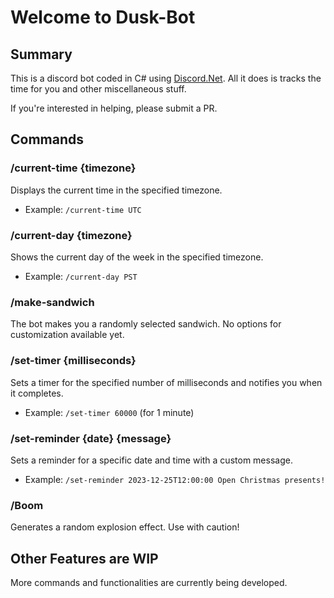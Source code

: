 # Welcome to Dusk-Bot

## Summary

This is a discord bot coded in C# using [Discord.Net](https://docs.discordnet.dev/index.html). All it does is tracks the time for you and other miscellaneous stuff.

If you're interested in helping, please submit a PR.

## Commands

### /current-time {timezone}

Displays the current time in the specified timezone.

- Example: `/current-time UTC`

### /current-day {timezone}

Shows the current day of the week in the specified timezone.

- Example: `/current-day PST`

### /make-sandwich

The bot makes you a randomly selected sandwich. No options for customization available yet.

### /set-timer {milliseconds}

Sets a timer for the specified number of milliseconds and notifies you when it completes.

- Example: `/set-timer 60000` (for 1 minute)

### /set-reminder {date} {message}

Sets a reminder for a specific date and time with a custom message.

- Example: `/set-reminder 2023-12-25T12:00:00 Open Christmas presents!`

### /Boom

Generates a random explosion effect. Use with caution!

## Other Features are WIP

More commands and functionalities are currently being developed.
